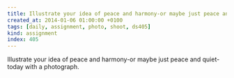 ```yaml
---
title: Illustrate your idea of peace and harmony-or maybe just peace and quiet-today with a photograph.
created_at: 2014-01-06 01:00:00 +0100
tags: [daily, assignment, photo, shoot, ds405]
kind: assignment
index: 405
---
```


Illustrate your idea of peace and harmony-or maybe just peace and quiet-today with a photograph.
